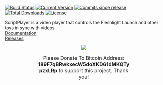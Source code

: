 [![Build Status](https://ci.appveyor.com/api/projects/status/github/FredTungsten/ScriptPlayer?branch=master&svg=true)](https://ci.appveyor.com/project/FredTungsten/ScriptPlayer/branch/master)
[![Current Version](https://img.shields.io/github/release/FredTungsten/ScriptPlayer.svg?maxAge=60000)](https://github.com/FredTungsten/ScriptPlayer/releases)
[![Commits since release](https://img.shields.io/github/commits-since/FredTungsten/ScriptPlayer/latest.svg?maxAge=60000)](https://github.com/FredTungsten/ScriptPlayer/commits/master)
[![Total Downloads](https://img.shields.io/github/downloads/FredTungsten/ScriptPlayer/total.svg)](https://github.com/FredTungsten/ScriptPlayer/releases)
[![License](https://img.shields.io/badge/licence-BSD%203-blue.svg?style=flat)](https://github.com/FredTungsten/ScriptPlayer/blob/master/LICENSE)

ScriptPlayer is a video player that controls the Fleshlight Launch and other toys in sync with videos.  
[Documentation](https://github.com/FredTungsten/ScriptPlayer/wiki)  
[Releases](https://github.com/FredTungsten/ScriptPlayer/releases)  

<div style="font-size:16px;margin:0 auto;width:300px">
    <div align="center">
        <img src="https://blockchain.info/Resources/buttons/donate_64.png"/>
    </div>
    <div>
         <p align="center">Please Donate To Bitcoin Address: <b>189F7qBRwkxecW5doXKD61dMKQTypzxLRp</b> to support this project. Thank you!</p>
    </div>
</div>
